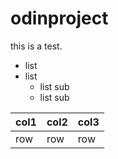 # odinproject

this is a test.

- list
- list
    - list sub
    - list sub

| col1 | col2 | col3 |
|------|------|------|
|row | row | row |


